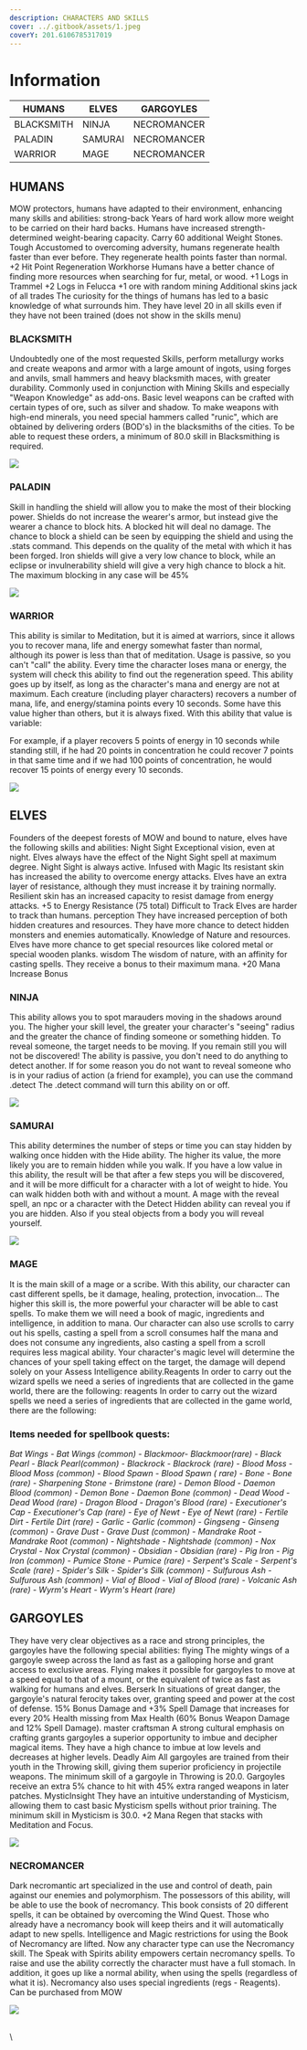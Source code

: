 ```yaml
---
description: CHARACTERS AND SKILLS
cover: ../.gitbook/assets/1.jpeg
coverY: 201.6106785317019
---
```


# Information



| HUMANS     | ELVES   | GARGOYLES   |
| ---------- | ------- | ----------- |
| BLACKSMITH | NINJA   | NECROMANCER |
| PALADIN    | SAMURAI | NECROMANCER |
| WARRIOR    | MAGE    | NECROMANCER |



## HUMANS



MOW protectors, humans have adapted to their environment, enhancing many skills and abilities: strong-back Years of hard work allow more weight to be carried on their hard backs. Humans have increased strength-determined weight-bearing capacity. Carry 60 additional Weight Stones. Tough Accustomed to overcoming adversity, humans regenerate health faster than ever before. They regenerate health points faster than normal. +2 Hit Point Regeneration Workhorse Humans have a better chance of finding more resources when searching for fur, metal, or wood. +1 Logs in Trammel +2 Logs in Felucca +1 ore with random mining Additional skins jack of all trades The curiosity for the things of humans has led to a basic knowledge of what surrounds him. They have level 20 in all skills even if they have not been trained (does not show in the skills menu)





### BLACKSMITH

Undoubtedly one of the most requested Skills, perform metallurgy works and create weapons and armor with a large amount of ingots, using forges and anvils, small hammers and heavy blacksmith maces, with greater durability. Commonly used in conjunction with Mining Skills and especially "Weapon Knowledge" as add-ons. Basic level weapons can be crafted with certain types of ore, such as silver and shadow. To make weapons with high-end minerals, you need special hammers called "runic", which are obtained by delivering orders (BOD's) in the blacksmiths of the cities. To be able to request these orders, a minimum of 80.0 skill in Blacksmithing is required.

![](../.gitbook/assets/Flag\_blacksmithy.gif)

### PALADIN

Skill in handling the shield will allow you to make the most of their blocking power. Shields do not increase the wearer's armor, but instead give the wearer a chance to block hits. A blocked hit will deal no damage. The chance to block a shield can be seen by equipping the shield and using the .stats command. This depends on the quality of the metal with which it has been forged. Iron shields will give a very low chance to block, while an eclipse or invulnerability shield will give a very high chance to block a hit. The maximum blocking in any case will be 45%

![](<../.gitbook/assets/Escudo (1).gif>)





### WARRIOR

This ability is similar to Meditation, but it is aimed at warriors, since it allows you to recover mana, life and energy somewhat faster than normal, although its power is less than that of meditation. Usage is passive, so you can't "call" the ability. Every time the character loses mana or energy, the system will check this ability to find out the regeneration speed. This ability goes up by itself, as long as the character's mana and energy are not at maximum. Each creature (including player characters) recovers a number of mana, life, and energy/stamina points every 10 seconds. Some have this value higher than others, but it is always fixed. With this ability that value is variable:

For example, if a player recovers 5 points of energy in 10 seconds while standing still, if he had 20 points in concentration he could recover 7 points in that same time and if we had 100 points of concentration, he would recover 15 points of energy every 10 seconds.



![](../.gitbook/assets/Flag\_focus.gif)

## ELVES

Founders of the deepest forests of MOW and bound to nature, elves have the following skills and abilities: Night Sight Exceptional vision, even at night. Elves always have the effect of the Night Sight spell at maximum degree. Night Sight is always active. Infused with Magic Its resistant skin has increased the ability to overcome energy attacks. Elves have an extra layer of resistance, although they must increase it by training normally. Resilient skin has an increased capacity to resist damage from energy attacks. +5 to Energy Resistance (75 total) Difficult to Track Elves are harder to track than humans. perception They have increased perception of both hidden creatures and resources. They have more chance to detect hidden monsters and enemies automatically. Knowledge of Nature and resources. Elves have more chance to get special resources like colored metal or special wooden planks. wisdom The wisdom of nature, with an affinity for casting spells. They receive a bonus to their maximum mana. +20 Mana Increase Bonus

### NINJA

This ability allows you to spot marauders moving in the shadows around you. The higher your skill level, the greater your character's "seeing" radius and the greater the chance of finding someone or something hidden. To reveal someone, the target needs to be moving. If you remain still you will not be discovered! The ability is passive, you don't need to do anything to detect another. If for some reason you do not want to reveal someone who is in your radius of action (a friend for example), you can use the command .detect The .detect command will turn this ability on or off.

![](../.gitbook/assets/Detectaroculto.gif)

### SAMURAI

This ability determines the number of steps or time you can stay hidden by walking once hidden with the Hide ability. The higher its value, the more likely you are to remain hidden while you walk. If you have a low value in this ability, the result will be that after a few steps you will be discovered, and it will be more difficult for a character with a lot of weight to hide. You can walk hidden both with and without a mount. A mage with the reveal spell, an npc or a character with the Detect Hidden ability can reveal you if you are hidden. Also if you steal objects from a body you will reveal yourself.

![](../.gitbook/assets/Flag\_stealth.gif)

### MAGE

It is the main skill of a mage or a scribe. With this ability, our character can cast different spells, be it damage, healing, protection, invocation... The higher this skill is, the more powerful your character will be able to cast spells. To make them we will need a book of magic, ingredients and intelligence, in addition to mana. Our character can also use scrolls to carry out his spells, casting a spell from a scroll consumes half the mana and does not consume any ingredients, also casting a spell from a scroll requires less magical ability. Your character's magic level will determine the chances of your spell taking effect on the target, the damage will depend solely on your Assess Intelligence ability.Reagents In order to carry out the wizard spells we need a series of ingredients that are collected in the game world, there are the following: reagents In order to carry out the wizard spells we need a series of ingredients that are collected in the game world, there are the following:&#x20;



### Items needed for spellbook quests:

_Bat Wings - Bat Wings (common) - Blackmoor- Blackmoor(rare) - Black Pearl - Black Pearl(common) - Blackrock - Blackrock (rare) - Blood Moss - Blood Moss (common) - Blood Spawn - Blood Spawn ( rare) - Bone - Bone (rare) - Sharpening Stone - Brimstone (rare) - Demon Blood - Daemon Blood (common) - Demon Bone - Daemon Bone (common) - Dead Wood - Dead Wood (rare) - Dragon Blood - Dragon's Blood (rare) - Executioner's Cap - Executioner's Cap (rare) - Eye of Newt - Eye of Newt (rare) - Fertile Dirt - Fertile Dirt (rare) - Garlic - Garlic (common) - Gingseng - Ginseng (common) - Grave Dust - Grave Dust (common) - Mandrake Root - Mandrake Root (common) - Nightshade - Nightshade (common) - Nox Crystal - Nox Crystal (common) - Obsidian - Obsidian (rare) - Pig Iron - Pig Iron (common) - Pumice Stone - Pumice (rare) - Serpent's Scale - Serpent's Scale (rare) - Spider's Silk - Spider's Silk (common) - Sulfurous Ash - Sulfurous Ash (common) - Vial of Blood - Vial of Blood (rare) - Volcanic Ash (rare) - Wyrm's Heart - Wyrm's Heart (rare)_

## GARGOYLES

They have very clear objectives as a race and strong principles, the gargoyles have the following special abilities: flying The mighty wings of a gargoyle sweep across the land as fast as a galloping horse and grant access to exclusive areas. Flying makes it possible for gargoyles to move at a speed equal to that of a mount, or the equivalent of twice as fast as walking for humans and elves. Berserk In situations of great danger, the gargoyle's natural ferocity takes over, granting speed and power at the cost of defense. 15% Bonus Damage and +3% Spell Damage that increases for every 20% Health missing from Max Health (60% Bonus Weapon Damage and 12% Spell Damage). master craftsman A strong cultural emphasis on crafting grants gargoyles a superior opportunity to imbue and decipher magical items. They have a high chance to imbue at low levels and decreases at higher levels. Deadly Aim All gargoyles are trained from their youth in the Throwing skill, giving them superior proficiency in projectile weapons. The minimum skill of a gargoyle in Throwing is 20.0. Gargoyles receive an extra 5% chance to hit with 45% extra ranged weapons in later patches. MysticInsight They have an intuitive understanding of Mysticism, allowing them to cast basic Mysticism spells without prior training. The minimum skill in Mysticism is 30.0. +2 Mana Regen that stacks with Meditation and Focus.

![](../.gitbook/assets/Magia.gif)

### NECROMANCER

Dark necromantic art specialized in the use and control of death, pain against our enemies and polymorphism. The possessors of this ability, will be able to use the book of necromancy. This book consists of 20 different spells, it can be obtained by overcoming the Wind Quest. Those who already have a necromancy book will keep theirs and it will automatically adapt to new spells. Intelligence and Magic restrictions for using the Book of Necromancy are lifted. Now any character type can use the Necromancy skill. The Speak with Spirits ability empowers certain necromancy spells. To raise and use the ability correctly the character must have a full stomach. In addition, it goes up like a normal ability, when using the spells (regardless of what it is). Necromancy also uses special ingredients (regs - Reagents). Can be purchased from MOW

![](../.gitbook/assets/Nigromancia.gif)

\
\
